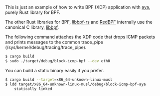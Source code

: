 This is just an example of how to write BPF (XDP) application with [aya](https://github.com/alessandrod/aya), purely Rust library for BPF.

The other Rust libraries for BPF, [libbpf-rs](https://github.com/libbpf/libbpf-rs) and [RedBPF](https://github.com/foniod/redbpf) internally use the canonical C library, [libbpf](https://github.com/libbpf/libbpf).

The following command attaches the XDP code that drops ICMP packets and prints messages to the common trace_pipe (/sys/kernel/debug/tracing/trace_pipe).
```bash
$ cargo build
$ sudo ./target/debug/block-icmp-bpf --dev eth0
```

You can build a static binary easily if you prefer.
```bash
$ cargo build --target=x86_64-unknown-linux-musl
$ ldd target/x86_64-unknown-linux-musl/debug/block-icmp-bpf-aya
	statically linked
```
